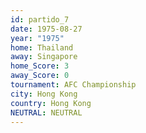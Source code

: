 ```yaml
---
id: partido_7
date: 1975-08-27
year: "1975"
home: Thailand
away: Singapore
home_Score: 3
away_Score: 0
tournament: AFC Championship
city: Hong Kong
country: Hong Kong
NEUTRAL: NEUTRAL
---
```

